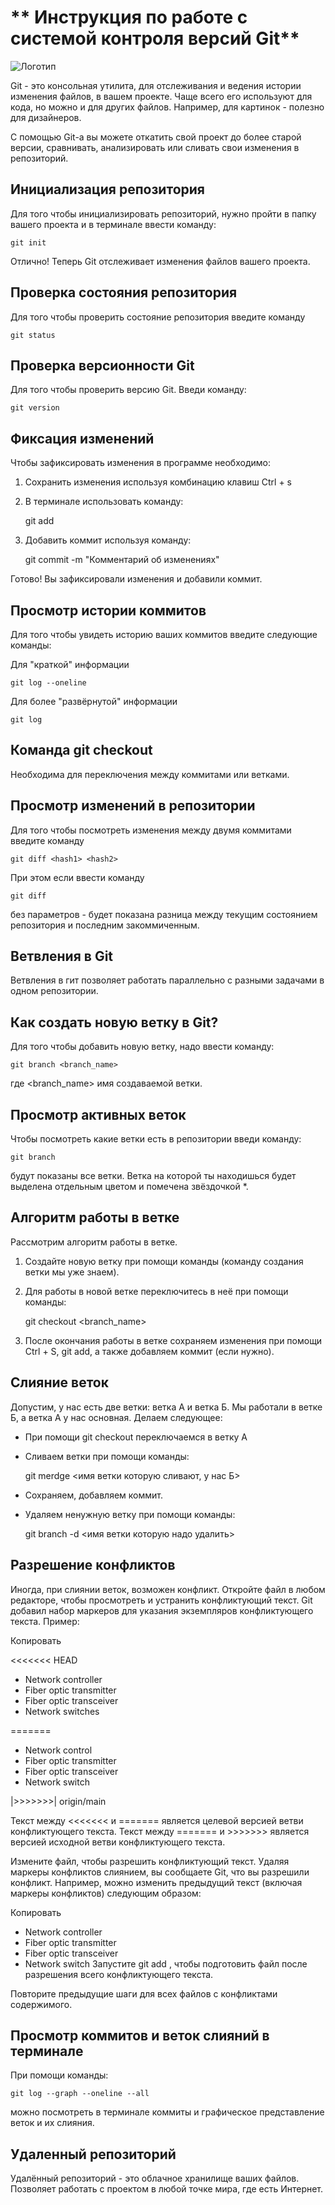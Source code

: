 # ** Инструкция по работе с системой контроля версий Git**

![Логотип](git-logo.jpeg)

Git - это консольная утилита, для отслеживания и ведения истории изменения файлов, в вашем проекте. Чаще всего его используют для кода, но можно и для других файлов. Например, для картинок - полезно для дизайнеров.

С помощью Git-a вы можете откатить свой проект до более старой версии, сравнивать, анализировать или сливать свои изменения в репозиторий.

## Инициализация репозитория

Для того чтобы инициализировать репозиторий, нужно пройти в папку вашего проекта и в терминале ввести команду:

    git init

Отлично! Теперь Git отслеживает изменения файлов вашего проекта.
## Проверка состояния репозитория

Для того чтобы проверить состояние репозитория введите команду 

    git status

## Проверка версионности Git
Для  того чтобы проверить версию Git. Введи команду:

    git version

## Фиксация изменений
Чтобы зафиксировать изменения в программе необходимо: 

1. Сохранить изменения используя комбинацию клавиш
Ctrl + s
2. В терминале использовать команду:

    git add 
3. Добавить коммит используя команду:

    git commit -m "Комментарий об изменениях"

Готово! Вы зафиксировали изменения и добавили коммит.

## Просмотр истории коммитов

Для того чтобы увидеть историю ваших коммитов введите следующие команды: 

Для "краткой" информации

    git log --oneline

Для более "развёрнутой" информации

    git log

## Команда git checkout

Необходима для переключения между коммитами или ветками.

## Просмотр изменений в репозитории

Для того чтобы посмотреть изменения между двумя коммитами введите команду 

    git diff <hash1> <hash2>

При этом если ввести команду

    git diff

без параметров - будет показана разница между текущим состоянием репозитория и последним закоммиченным.

## Ветвления в Git

Ветвления в гит позволяет работать параллельно с разными задачами в одном репозитории.

## Как создать новую ветку в Git?

Для того чтобы добавить новую ветку, надо ввести команду:

    git branch <branch_name>
где <branch_name> имя создаваемой ветки.

## Просмотр активных веток

Чтобы посмотреть какие ветки есть в репозитории введи команду:

    git branch
будут показаны все ветки. Ветка на которой ты находишься будет выделена отдельным цветом и помечена звёздочкой *.


## Алгоритм работы в ветке

Рассмотрим алгоритм работы в ветке.

1. Создайте новую ветку при помощи команды (команду создания ветки мы уже знаем).
2. Для работы в новой ветке переключитесь в неё при помощи команды:

    git checkout <branch_name>
3. После окончания работы в ветке сохраняем изменения при помощи Ctrl + S, git add, а также добавляем коммит (если нужно).


## Слияние веток

Допустим, у нас есть две ветки: ветка А и ветка Б.
Мы работали в ветке Б, а ветка А у нас основная.
Делаем следующее:

* При помощи git checkout переключаемся в ветку A
* Сливаем ветки при помощи команды:

    git merdge <имя ветки которую сливают, у нас Б>
* Сохраняем, добавляем коммит.
* Удаляем ненужную ветку при помощи команды:
    
    git branch -d <имя ветки которую надо удалить>

## Разрешение конфликтов

Иногда, при слиянии веток, возможен конфликт. 
Откройте файл в любом редакторе, чтобы просмотреть и устранить конфликтующий текст. Git добавил набор маркеров для указания экземпляров конфликтующего текста. Пример:

Копировать

<<<<<<< HEAD
- Network controller
- Fiber optic transmitter
- Fiber optic transceiver
- Network switches

=======
- Network control
- Fiber optic transmitter
- Fiber optic transceiver
- Network switch

|>>>>>>>| origin/main

Текст между <<<<<<< и ======= является целевой версией ветви конфликтующего текста.
Текст между ======= и >>>>>>> является версией исходной ветви конфликтующего текста.

Измените файл, чтобы разрешить конфликтующий текст. Удаляя маркеры конфликтов слиянием, вы сообщаете Git, что вы разрешили конфликт. Например, можно изменить предыдущий текст (включая маркеры конфликтов) следующим образом:


Копировать
- Network controller
- Fiber optic transmitter
- Fiber optic transceiver
- Network switch
Запустите git add <filename> , чтобы подготовить файл после разрешения всего конфликтующего текста.

Повторите предыдущие шаги для всех файлов с конфликтами содержимого.

## Просмотр коммитов и веток слияний в терминале

При помощи команды: 

    git log --graph --oneline --all

можно посмотреть в терминале коммиты и графическое представление веток и их слияния.    

## Удаленный репозиторий 

Удалённый репозиторий - это облачное хранилище ваших файлов. Позволяет работать с проектом в любой точке мира, где есть Интернет. 
